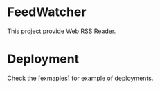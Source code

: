 # FeedWatcher

This project provide Web RSS Reader.

# Deployment

Check the [exmaples] for example of deployments.
